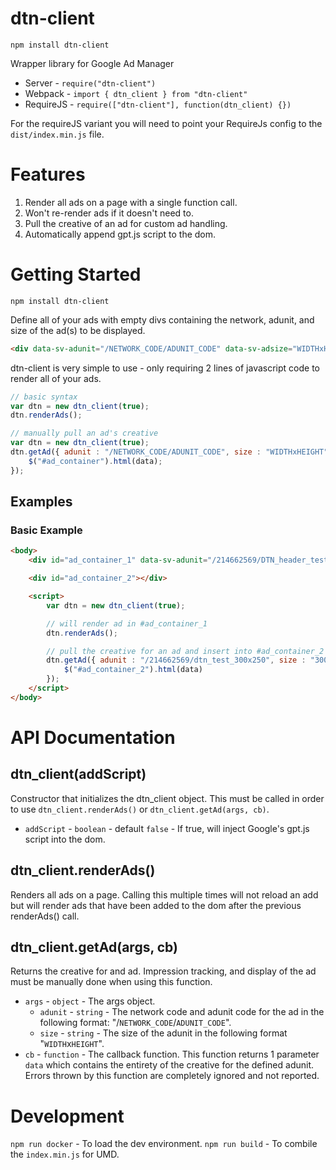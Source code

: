 # dtn-client

`npm install dtn-client`

Wrapper library for Google Ad Manager

* Server - `require("dtn-client")`
* Webpack - `import { dtn_client } from "dtn-client"`
* RequireJS - `require(["dtn-client"], function(dtn_client) {})`

For the requireJS variant you will need to point your RequireJs config to the `dist/index.min.js` file.

# Features

1. Render all ads on a page with a single function call.
1. Won't re-render ads if it doesn't need to.
1. Pull the creative of an ad for custom ad handling.
1. Automatically append gpt.js script to the dom.

# Getting Started

`npm install dtn-client`

Define all of your ads with empty divs containing the network, adunit, and size of the ad(s) to be displayed. 

```html
<div data-sv-adunit="/NETWORK_CODE/ADUNIT_CODE" data-sv-adsize="WIDTHxHEIGHT"></div>
```
dtn-client is very simple to use - only requiring 2 lines of javascript code to render all of your ads. 

```js
// basic syntax
var dtn = new dtn_client(true);
dtn.renderAds();
```

```js
// manually pull an ad's creative
var dtn = new dtn_client(true);
dtn.getAd({ adunit : "/NETWORK_CODE/ADUNIT_CODE", size : "WIDTHxHEIGHT" }, function(data) {
	$("#ad_container").html(data);
});

```

## Examples

### Basic Example

```html
<body>
	<div id="ad_container_1" data-sv-adunit="/214662569/DTN_header_test" data-sv-adsize="700x300"></div>

	<div id="ad_container_2"></div>

	<script>
		var dtn = new dtn_client(true);

		// will render ad in #ad_container_1
		dtn.renderAds();

		// pull the creative for an ad and insert into #ad_container_2
		dtn.getAd({ adunit : "/214662569/dtn_test_300x250", size : "300x250" }, function(data) {
			$("#ad_container_2").html(data)
		});
	</script>
</body>
```

# API Documentation

## dtn_client(addScript)

Constructor that initializes the dtn_client object. This must be called in order to use `dtn_client.renderAds()` or `dtn_client.getAd(args, cb)`.

* `addScript` - `boolean` - default `false` - If true, will inject Google's gpt.js script into the dom.

## dtn_client.renderAds()

Renders all ads on a page. Calling this multiple times will not reload an add but will render ads that have been added to the dom after the previous renderAds() call. 

## dtn_client.getAd(args, cb)

Returns the creative for and ad. Impression tracking, and display of the ad must be manually done when using this function. 

* `args` - `object` - The args object.
	* `adunit` - `string` - The network code and adunit code for the ad in the following format: "/`NETWORK_CODE`/`ADUNIT_CODE`".
	* `size` - `string` - The size of the adunit in the following format "`WIDTH`x`HEIGHT`".
* `cb` - `function` - The callback function. This function returns 1 parameter `data` which contains the entirety of the creative for the defined adunit. Errors thrown by this function are completely ignored and not reported. 

# Development

`npm run docker` - To load the dev environment.
`npm run build` - To combile the `index.min.js` for UMD.
